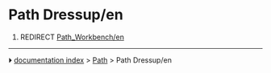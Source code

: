 # Path Dressup/en
1.  REDIRECT [Path_Workbench/en](Path_Workbench/en.md)



---
⏵ [documentation index](../README.md) > [Path](Path_Workbench.md) > Path Dressup/en
